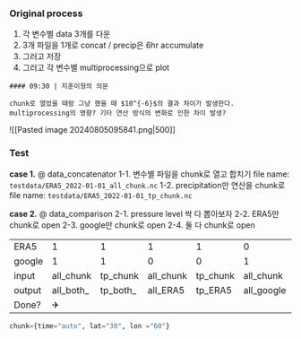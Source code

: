 ### Original process
1. 각 변수별 data 3개를 다운
2. 3개 파일을 1개로 concat / precip은 6hr accumulate
3. 그러고 저장
4. 그러고 각 변수별 multiprocessing으로 plot

```ad-question
#### 09:30 | 지훈이형의 의문

chunk로 열었을 때랑 그냥 했을 때 $10^{-6}$의 결과 차이가 발생한다.
multiprocessing의 영향? 기타 연산 방식의 변화로 인한 차이 발생?
```
![[Pasted image 20240805095841.png|500]]
### Test
**case 1.** @ data_concatenator
	1-1. 변수별 파일을 chunk로 열고 합치기
		file name: `testdata/ERA5_2022-01-01_all_chunk.nc`
	1-2. precipitation만 연산을 chunk로
		file name: `testdata/ERA5_2022-01-01_tp_chunk.nc`
	
**case 2.** @ data_comparison
	2-1. pressure level 싹 다 뽑아보자
	2-2. ERA5만 chunk로 open
	2-3. google만 chunk로 open
	2-4. 둘 다 chunk로 open

|        |             |            |           |          |            |           |           |          |
| ------ | ----------- | ---------- | --------- | -------- | ---------- | --------- | --------- | -------- |
| ERA5   | 1           | 1          | 1         | 1        | 0          | 0         | 0         | 0        |
| google | 1           | 1          | 0         | 0        | 1          | 1         | 0         | 0        |
| input  | all_chunk   | tp_chunk   | all_chunk | tp_chunk | all_chunk  | tp_chunk  | all_chunk | tp_chunk |
| output | all\_both\_ | tp\_both\_ | all_ERA5  | tp_ERA5  | all_google | tp_google | all_none  | tp_none  |
| Done?  | ✈           |            |           |          |            |           |           |          |
```python
chunk={time="auto", lat="30", lon ="60"}
```
